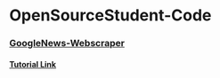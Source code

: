# OpenSourceStudent-Code

### [GoogleNews-Webscraper](https://github.com/lukejamestyler/OpenSourceStudent-Code/tree/main/GoogleNews-Webscraper)
#### [Tutorial Link](https://youtu.be/Hu9cgcdvt2w)
